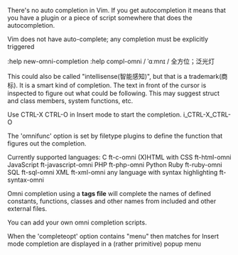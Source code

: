 There's no auto completion in Vim. If you get autocompletion it means that you
have a plugin or a piece of script somewhere that does the autocompletion.

Vim does not have auto-complete; any completion must be explicitly triggered

:help new-omni-completion
:help compl-omni
    / ˈɑːmnɪ / 全方位；泛光灯



This could also be called "intellisense(智能感知)", but that is a trademark(商
标).  It is a smart kind of completion.  The text in front of the cursor is
inspected to figure out what could be following.  This may suggest struct and
class members, system functions, etc.

Use CTRL-X CTRL-O in Insert mode to start the completion.
    i_CTRL-X_CTRL-O

The 'omnifunc' option is set by filetype plugins to define the function that
figures out the completion.

Currently supported languages:
    C                                       ft-c-omni
    (X)HTML with CSS                        ft-html-omni
    JavaScript                              ft-javascript-omni
    PHP                                     ft-php-omni
    Python
    Ruby                                    ft-ruby-omni
    SQL                                     ft-sql-omni
    XML                                     ft-xml-omni
    any language with syntax highlighting   ft-syntax-omni

Omni completion using a **tags file** will complete the names of defined constants,
functions, classes and other names from included and other external files.

You can add your own omni completion scripts.

When the 'completeopt' option contains "menu" then matches for Insert mode
completion are displayed in a (rather primitive) popup menu




